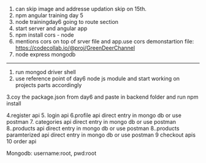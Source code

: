1. can skip image and addresse updation skip on 15th.
2. npm angular training day 5
3. node trainingday6 going to route section
4. start server and angular app
5. npm install cors - node 
6. mentions cors on top of srver file and app.use cors demonstartion file: https://codecollab.io/@proj/GreenDeerChannel 
7. node express mongodb
------------------------
1. run mongod driver shell
2. use reference point of day6 node js module and start working on projects parts accordingly

3.coy the package.json from day6 and paste in backend folder and run npm install

4.register api
5. login api
6.profile api direct entry in mongo db or use postman
7. categories api direct entry in mongo db or use postman
8..products api direct entry in mongo db or use postman
8..products paramterized  api direct entry in mongo db or use postman
9 checkout apis
10 order api


Mongodb:
username:root,
pwd:root